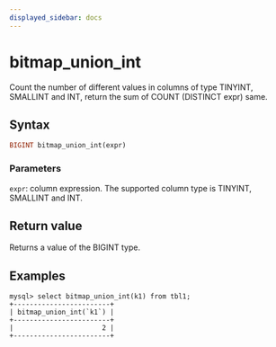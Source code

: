 ```yaml
---
displayed_sidebar: docs
---
```


# bitmap_union_int



Count the number of different values ​​in columns of type TINYINT, SMALLINT and INT, return the sum of COUNT (DISTINCT expr) same.

## Syntax

```Haskell
BIGINT bitmap_union_int(expr)
```

### Parameters

`expr`: column expression. The supported column type is TINYINT, SMALLINT and INT.

## Return value

Returns a value of the BIGINT type.

## Examples

```Plaintext
mysql> select bitmap_union_int(k1) from tbl1;
+------------------------+
| bitmap_union_int(`k1`) |
+------------------------+
|                      2 |
+------------------------+
```
